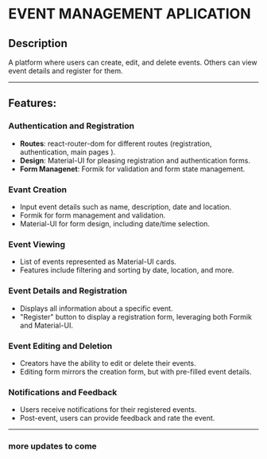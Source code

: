# EVENT MANAGEMENT APLICATION

## Description

A platform where users can create, edit, and delete events. Others can view event details and register for them.

---

## Features:

### Authentication and Registration

- **Routes**: react-router-dom for different routes (registration, authentication, main pages ).
- **Design**: Material-UI for pleasing registration and authentication forms.
- **Form Managenet**: Formik for validation and form state management.

### Evant Creation

- Input event details such as name, description, date and location.
- Formik for form management and validation.
- Material-UI for form design, including date/time selection.

### Event Viewing

- List of events represented as Material-UI cards.
- Features include filtering and sorting by date, location, and more.

### Event Details and Registration

- Displays all information about a specific event.
- "Register" button to display a registration form, leveraging both Formik and Material-UI.

### Event Editing and Deletion

- Creators have the ability to edit or delete their events.
- Editing form mirrors the creation form, but with pre-filled event details.

### Notifications and Feedback

- Users receive notifications for their registered events.
- Post-event, users can provide feedback and rate the event.

---

### more updates to come
